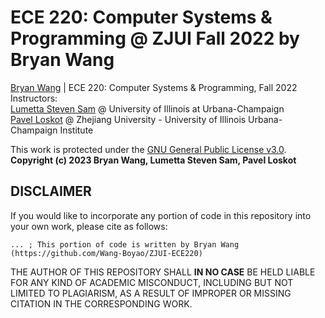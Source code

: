 # ECE 220: Computer Systems & Programming @ ZJUI Fall 2022 by Bryan Wang
[Bryan Wang](boyaow2@illinois.edu) | ECE 220: Computer Systems & Programming, Fall 2022  
Instructors:  
[Lumetta Steven Sam](lumetta@illinois.edu) @ University of Illinois at Urbana-Champaign  
[Pavel Loskot](pavelloskot@intl.zju.edu.cn) @ Zhejiang University - University of Illinois Urbana-Champaign Institute  

This work is protected under the [GNU General Public License v3.0](https://www.gnu.org/licenses/gpl-3.0.en.html).  
**Copyright (c) 2023 Bryan Wang, Lumetta Steven Sam, Pavel Loskot**

## DISCLAIMER
If you would like to incorporate any portion of code in this repository into your own work, please cite as follows:

```
... ; This portion of code is written by Bryan Wang (https://github.com/Wang-Boyao/ZJUI-ECE220)
```

THE AUTHOR OF THIS REPOSITORY SHALL **IN NO CASE** BE HELD LIABLE FOR ANY KIND OF ACADEMIC MISCONDUCT, INCLUDING BUT NOT LIMITED TO PLAGIARISM, AS A RESULT OF IMPROPER OR MISSING CITATION IN THE CORRESPONDING WORK.
